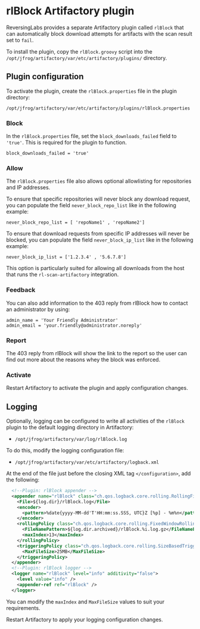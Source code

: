 # rlBlock Artifactory plugin

ReversingLabs provides a separate Artifactory plugin called `rlBlock` that can automatically block download attempts for artifacts with the scan result set to `fail`.

To install the plugin, copy the `rlBlock.groovy` script into the `/opt/jfrog/artifactory/var/etc/artifactory/plugins/` directory.


## Plugin configuration

To activate the plugin, create the `rlBlock.properties` file in the plugin directory:

```
/opt/jfrog/artifactory/var/etc/artifactory/plugins/rlBlock.properties
```

### Block
In the `rlBlock.properties` file, set the `block_downloads_failed` field to `'true'`.
This is required for the plugin to function.

```
block_downloads_failed = 'true'
```

### Allow

The `rlBlock.properties` file also allows optional allowlisting for repositories and IP addresses.

To ensure that specific repositories will never block any download request, you can populate the field `never_block_repo_list` like in the following example:

```
never_block_repo_list = [ 'repoName1' , 'repoName2']
```

To ensure that download requests from specific IP addresses will never be blocked, you can populate the field `never_block_ip_list` like in the following example:

```
never_block_ip_list = ['1.2.3.4' , '5.6.7.8']
```

This option is particularly suited for allowing all downloads from the host that runs the `rl-scan-artifactory` integration.

### Feedback

You can also add information to the 403 reply from rlBlock how to contact an administrator by using:

```
admin_name = 'Your Friendly Administrator'
admin_email = 'your.friendly@administrator.noreply'
```

### Report

The 403 reply from rlBlock will show the link to the report so the user can find out more about the reasons whey the block was  enforced.

### Activate

Restart Artifactory to activate the plugin and apply configuration changes.


## Logging

Optionally, logging can be configured to write all activities of the `rlBlock` plugin to the default logging directory in Artifactory:

- `/opt/jfrog/artifactory/var/log/rlBlock.log`

To do this, modify the logging configuration file:

- `/opt/jfrog/artifactory/var/etc/artifactory/logback.xml`

At the end of the file just before the closing XML tag `</configuration>`, add the following:

```xml
  <!--Plugin: rlBlock appender -->
  <appender name="rlBlock" class="ch.qos.logback.core.rolling.RollingFileAppender">
    <File>${log.dir}/rlBlock.log</File>
    <encoder>
      <pattern>%date{yyyy-MM-dd'T'HH:mm:ss.SSS, UTC}Z [%p] - %m%n</pattern>
    </encoder>
    <rollingPolicy class="ch.qos.logback.core.rolling.FixedWindowRollingPolicy">
      <FileNamePattern>${log.dir.archived}/rlBlock.%i.log.gz</FileNamePattern>
      <maxIndex>13</maxIndex>
    </rollingPolicy>
    <triggeringPolicy class="ch.qos.logback.core.rolling.SizeBasedTriggeringPolicy">
      <MaxFileSize>25MB</MaxFileSize>
    </triggeringPolicy>
  </appender>
  <!--Plugin: rlBlock logger -->
  <logger name="rlBlock" level="info" additivity="false">
    <level value="info" />
    <appender-ref ref="rlBlock" />
  </logger>
```

You can modify the `maxIndex` and `MaxFileSize` values to suit your requirements.

Restart Artifactory to apply your logging configuration changes.

